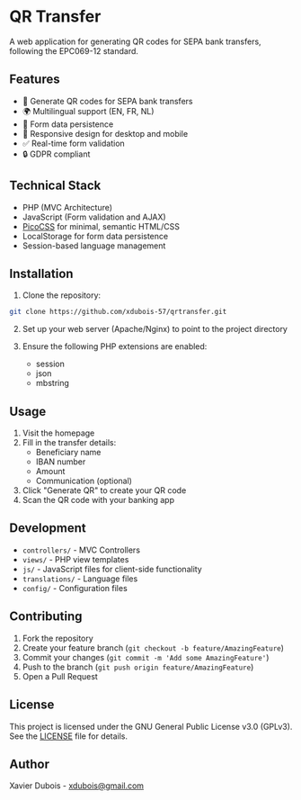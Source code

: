 # QR Transfer

A web application for generating QR codes for SEPA bank transfers, following the EPC069-12 standard.

## Features

- 🏦 Generate QR codes for SEPA bank transfers
- 🌍 Multilingual support (EN, FR, NL)
- 💾 Form data persistence
- 📱 Responsive design for desktop and mobile
- ✅ Real-time form validation
- 🔒 GDPR compliant

## Technical Stack

- PHP (MVC Architecture)
- JavaScript (Form validation and AJAX)
- [PicoCSS](https://picocss.com/) for minimal, semantic HTML/CSS
- LocalStorage for form data persistence
- Session-based language management

## Installation

1. Clone the repository:
```bash
git clone https://github.com/xdubois-57/qrtransfer.git
```

2. Set up your web server (Apache/Nginx) to point to the project directory

3. Ensure the following PHP extensions are enabled:
   - session
   - json
   - mbstring

## Usage

1. Visit the homepage
2. Fill in the transfer details:
   - Beneficiary name
   - IBAN number
   - Amount
   - Communication (optional)
3. Click "Generate QR" to create your QR code
4. Scan the QR code with your banking app

## Development

- `controllers/` - MVC Controllers
- `views/` - PHP view templates
- `js/` - JavaScript files for client-side functionality
- `translations/` - Language files
- `config/` - Configuration files

## Contributing

1. Fork the repository
2. Create your feature branch (`git checkout -b feature/AmazingFeature`)
3. Commit your changes (`git commit -m 'Add some AmazingFeature'`)
4. Push to the branch (`git push origin feature/AmazingFeature`)
5. Open a Pull Request

## License

This project is licensed under the GNU General Public License v3.0 (GPLv3). See the [LICENSE](LICENSE) file for details.

## Author

Xavier Dubois - [xdubois@gmail.com](mailto:xdubois@gmail.com)
